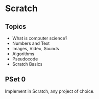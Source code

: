 # Scratch

## Topics
- What is computer science?
- Numbers and Text
- Images, Video, Sounds
- Algorithms
- Pseudocode
- Scratch Basics

## PSet 0
Implement in Scratch, any project of choice.